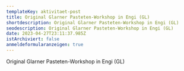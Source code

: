 ```yaml
---
templateKey: aktivitaet-post
title: Original Glarner Pasteten-Workshop in Engi (GL)
shortdescription: Original Glarner Pasteten-Workshop in Engi (GL)
seodescription: Original Glarner Pasteten-Workshop in Engi (GL)
date: 2023-04-27T23:11:37.985Z
istArchiviert: false
anmeldeformularanzeigen: true
---
```

Original Glarner Pasteten-Workshop in Engi (GL)